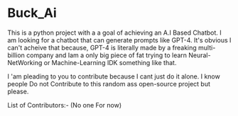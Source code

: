 # Buck_Ai
This is a python project with a a goal of achieving an A.I Based Chatbot.
I am looking for a chatbot that can generate prompts like GPT-4.
It's obvious I can't acheive that because, GPT-4 is literally made by a freaking multi-billion company 
and Iam a only big piece of fat trying to learn Neural-NetWorking or Machine-Learning IDK something like that.

I 'am pleading to you to contribute because I cant just do it alone.
I know people Do not Contribute to this random ass open-source project but please.

List of Contributors:-
(No one For now)
